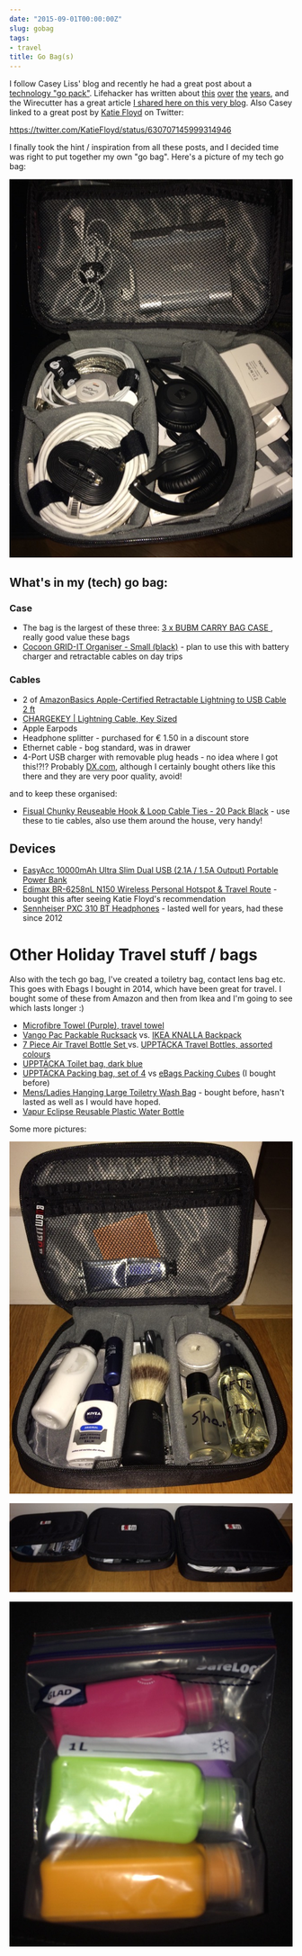 ```yaml
---
date: "2015-09-01T00:00:00Z"
slug: gobag
tags:
- travel
title: Go Bag(s)
---
```


I follow Casey Liss' blog and recently he had a great post about a [technology "go pack"][casey]. Lifehacker has written about [this][lh1] [over][lh2] [the][lh3] [years][lh4], and the Wirecutter has a great article [I shared here on this very blog][wirecutter]. Also Casey linked to a great post by [Katie Floyd][katie] on Twitter:

https://twitter.com/KatieFloyd/status/630707145999314946

I finally took the hint / inspiration from all these posts, and I decided time was right to put together my own "go bag". Here's a picture of my tech go bag:

![Neil's Tech Go Bag][ngobag]


## What's in my (tech) go bag:

### Case
* The bag is the largest of these three: [3 x BUBM CARRY BAG CASE ][bubm], really good value these bags
* [Cocoon GRID-IT Organiser - Small (black)][organiser] - plan to use this with battery charger and retractable cables on day trips

### Cables
* 2 of [AmazonBasics Apple-Certified Retractable Lightning to USB Cable 2 ft][retract] 
* [CHARGEKEY | Lightning Cable, Key Sized][chargekey]
* Apple Earpods
* Headphone splitter - purchased for &euro; 1.50 in a discount store
* Ethernet cable - bog standard, was in drawer
* 4-Port USB charger with removable plug heads - no idea where I got this!?!? Probably [DX.com][], although I certainly bought others like this there and they are very poor quality, avoid!

and to keep these organised:
* [Fisual Chunky Reuseable Hook & Loop Cable Ties - 20 Pack Black][ties] - use these to tie cables, also use them around the house, very handy!

## Devices
* [EasyAcc 10000mAh Ultra Slim Dual USB (2.1A / 1.5A Output) Portable Power Bank][easyacc]
* [Edimax BR-6258nL N150 Wireless Personal Hotspot & Travel Route][edimax] - bought this after seeing Katie Floyd's recommendation
* [Sennheiser PXC 310 BT Headphones][senn] - lasted well for years, had these since 2012


# Other Holiday Travel stuff / bags
Also with the tech go bag, I've created a toiletry bag, contact lens bag etc. This goes with Ebags I bought in 2014, which have been great for travel. I bought some of these from Amazon and then from Ikea and I'm going to see which lasts longer :)

* [Microfibre Towel (Purple), travel towel][towel]
* [Vango Pac Packable Rucksack][backpack] vs. [IKEA KNALLA Backpack][knalla]
* [7 Piece Air Travel Bottle Set ][bottle] vs. [UPPTÄCKA Travel Bottles, assorted colours][upp]
* [UPPTÄCKA Toilet bag, dark blue][toiletry bag]
* [UPPTÄCKA Packing bag, set of 4][pack bag] vs [eBags Packing Cubes][ebags] (I bought before)
* [Mens/Ladies Hanging Large Toiletry Wash Bag][toilet bag 2] - bought before, hasn't lasted as well as I would have hoped.
* [Vapur Eclipse Reusable Plastic Water Bottle][water]

Some more pictures:

![Neil's Grooming Bag][groombag]

![3 sizes of BUBM bags][bubmbags]

![IKEA travel bottles in freezer bags][uppbottles]

[casey]: http://www.caseyliss.com/2015/8/9/go-pack
[lh1]: http://lifehacker.com/5903929/put-together-a-killer-go-bag-this-weekend
[lh2]: http://lifehacker.com/the-tech-commuters-go-bag-1279587407
[lh3]: http://lifehacker.com/the-tech-essentials-daily-bag-1723128314
[lh4]: http://lifehacker.com/the-geek-essentials-bag-1441875871
[wirecutter]: https://ngrogan.com/holiday-gadgets 
[katie]: http://katiefloyd.com/blog/creating-a-tech-go-bag
[bubm]: https://www.amazon.co.uk/gp/product/B00KPW8CKS/ref=oh_aui_detailpage_o03_s00?ie=UTF8&psc=1&tag=neigrossit06-21
[retract]: https://www.amazon.co.uk/gp/product/B00M4QAS14/ref=oh_aui_detailpage_o02_s01?ie=UTF8&psc=1&tag=neigrossit06-21
[easyacc]: https://www.amazon.co.uk/gp/product/B00H9BEC8E/ref=oh_aui_detailpage_o03_s01?ie=UTF8&psc=1&tag=neigrossit06-21
[edimax]: https://www.amazon.co.uk/gp/product/B00ADHPP6Y/ref=oh_aui_detailpage_o00_s00?ie=UTF8&psc=1&tag=neigrossit06-21
[organiser]: https://www.amazon.co.uk/gp/product/B002HU9LJC/ref=oh_aui_detailpage_o02_s00?ie=UTF8&psc=1&tag=neigrossit06-21
[DX.com]: http://www.dx.com
[ties]: https://www.amazon.co.uk/gp/product/B001RPWPQE/ref=oh_aui_detailpage_o02_s01?ie=UTF8&psc=1&tag=neigrossit06-21
[chargekey]: https://www.amazon.co.uk/gp/product/B00IIYAIVG/ref=oh_aui_detailpage_o03_s01?ie=UTF8&psc=1&tag=neigrossit06-21
[senn]: https://www.amazon.co.uk/gp/product/B002YOENAS/ref=oh_aui_detailpage_o06_s00?ie=UTF8&psc=1&tag=neigrossit06-21
[towel]: https://www.amazon.co.uk/gp/product/B00C0C5UV0/ref=oh_aui_detailpage_o01_s00?ie=UTF8&psc=1&tag=neigrossit06-21
[backpack]: https://www.amazon.co.uk/gp/product/B009T17T96/ref=oh_aui_detailpage_o02_s01?ie=UTF8&psc=1&tag=neigrossit06-21
[bottle]: https://www.amazon.co.uk/gp/product/B002FGTJPE/ref=oh_aui_detailpage_o02_s01?ie=UTF8&psc=1&tag=neigrossit06-21
[knalla]: http://www.ikea.com/ie/en/catalog/products/00282325/
[upp]: http://www.ikea.com/ie/en/catalog/products/90235117/
[toiletry bag]: http://www.ikea.com/ie/en/catalog/products/30214009/#/90214006
[toilet bag 2]: https://www.amazon.co.uk/gp/product/B0085UI60S/ref=oh_aui_detailpage_o04_s00?ie=UTF8&psc=1&tag=neigrossit06-21
[water]: https://www.amazon.co.uk/gp/product/B00BI9AM3C/ref=oh_aui_detailpage_o03_s00?ie=UTF8&psc=1&tag=neigrossit06-21
[pack bag]: http://www.ikea.com/ie/en/catalog/products/30235115/
[ebags]: https://www.amazon.co.uk/gp/product/B0013KGEJW/ref=oh_aui_detailpage_o05_s00?ie=UTF8&psc=1&tag=neigrossit06-21

[ngobag]: /img/15/techbag.jpeg
[groombag]: /img/15/groombag.jpeg
[bubmbags]: /img/15/bubmbags.jpeg
[uppbottles]: /img/15/uppbottles.jpeg